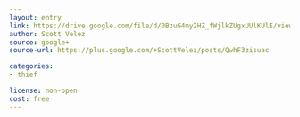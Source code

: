 ```yaml
---
layout: entry
link: https://drive.google.com/file/d/0BzuG4my2HZ_fWjlkZUgxUUlKUlE/view
author: Scott Velez
source: google+
source-url: https://plus.google.com/+ScottVelez/posts/QwhF3zisuac

categories:
- thief

license: non-open
cost: free
---
```

